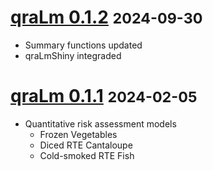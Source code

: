 
# [qraLm 0.1.2](https://vcadavez.github.io/qraLm/releases/tag/v.0.1.2) <small>2024-09-30</small>

- Summary functions updated
- qraLmShiny integraded

# [qraLm 0.1.1](https://vcadavez.github.io/qraLm/releases/tag/v.0.1.1) <small>2024-02-05</small>

- Quantitative risk assessment models
  - Frozen Vegetables
  - Diced RTE Cantaloupe
  - Cold-smoked RTE Fish
